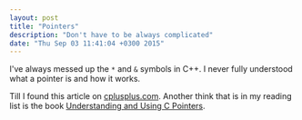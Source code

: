 ```yaml
---
layout: post
title: "Pointers"
description: "Don't have to be always complicated"
date: "Thu Sep 03 11:41:04 +0300 2015"
---
```


I've always messed up the `*` and `&` symbols in C++. I never fully understood
what a pointer is and how it works.

Till I found this article on
[cplusplus.com](http://www.cplusplus.com/doc/tutorial/pointers/). Another think
that is in my reading list is the book [Understanding and Using C
Pointers](http://shop.oreilly.com/product/0636920028000.do).
